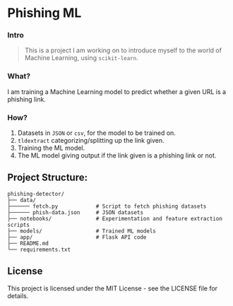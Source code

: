 # Phishing ML

### Intro

> This is a project I am working on to introduce myself to the world of Machine Learning, using `scikit-learn`.

### What?

I am training a Machine Learning model to predict whether a given URL is a phishing link.

### How?

1. Datasets in `JSON` or `csv`, for the model to be trained on.
2. `tldextract` categorizing/splitting up the link given.
3. Training the ML model.
4. The ML model giving output if the link given is a phishing link or not.

## Project Structure:

```
phishing-detector/
├── data/
├────── fetch.py            # Script to fetch phishing datasets
├────── phish-data.json     # JSON datasets
├── notebooks/              # Experimentation and feature extraction scripts
├── models/                 # Trained ML models
├── app/                    # Flask API code
├── README.md
└── requirements.txt
```

## License

This project is licensed under the MIT License - see the LICENSE file for details.
